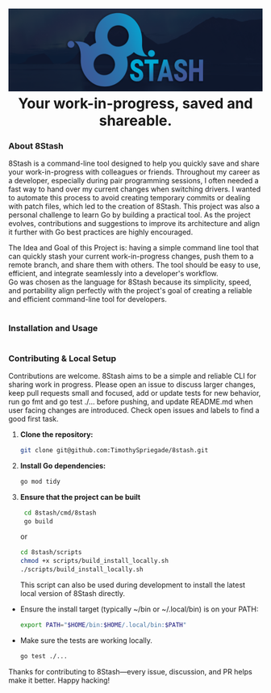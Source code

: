 <div align="center">
    <h1>
        <img src=".github/readme/8Stash Banner.png" alt="8Stash Banner">
        <br/>
        <strong>Your work-in-progress, saved and shareable.</strong>
    </h1>
</div>

### About 8Stash

8Stash is a command-line tool designed to help you quickly save and share your work-in-progress with colleagues or
friends.
Throughout my career as a developer, especially during pair programming sessions, I often needed a fast way to hand over
my current changes when switching drivers. I wanted to automate this process to avoid creating temporary commits or
dealing with patch files, which led to the creation of 8Stash.
This project was also a personal challenge to learn Go by building a practical tool. As the project evolves,
contributions and suggestions to improve its architecture and align it further with Go best practices are highly
encouraged.

The Idea and Goal of this Project is: having a simple command line tool that can quickly stash your current
work-in-progress changes, push them to a remote branch, and share them with others. The tool should be easy to use,
efficient, and integrate seamlessly into a developer's workflow.  
Go was chosen as the language for 8Stash because its simplicity, speed, and portability align perfectly with the
project's goal of creating a reliable and efficient command-line tool for developers.
<h1>
</h1>

### Installation and Usage

<h1>
</h1>

### Contributing & Local Setup

Contributions are welcome. 8Stash aims to be a simple and reliable CLI for sharing work in progress.
Please open an issue to discuss larger changes, keep pull requests small and focused, add or update tests for new
behavior, run go fmt and go test ./... before pushing, and update README.md when user facing changes are introduced.
Check open issues and labels to find a good first task.

1. **Clone the repository:**
   ```sh
   git clone git@github.com:TimothySpriegade/8stash.git
    ```

2. **Install Go dependencies:**
   ```sh
   go mod tidy
   ```

3. **Ensure that the project can be built**
   ```sh
    cd 8stash/cmd/8stash
    go build
    ```
   or
    ```sh
    cd 8stash/scripts
    chmod +x scripts/build_install_locally.sh
    ./scripts/build_install_locally.sh
    ```
   This script can also be used during development to install the latest local version of 8Stash directly.

- Ensure the install target (typically ~/bin or ~/.local/bin) is on your PATH:
    ```sh
    export PATH="$HOME/bin:$HOME/.local/bin:$PATH"
    ```

- Make sure the tests are working locally.
    ```sh
    go test ./...
    ```

Thanks for contributing to 8Stash—every issue, discussion, and PR helps make it better. Happy hacking!
<h1>
</h1>

